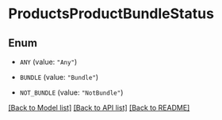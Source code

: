 # ProductsProductBundleStatus

## Enum


* `ANY` (value: `"Any"`)

* `BUNDLE` (value: `"Bundle"`)

* `NOT_BUNDLE` (value: `"NotBundle"`)


[[Back to Model list]](../README.md#documentation-for-models) [[Back to API list]](../README.md#documentation-for-api-endpoints) [[Back to README]](../README.md)


